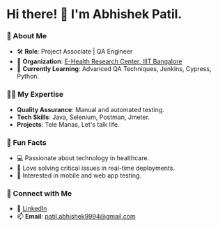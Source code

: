 # Hi there! 👋 I'm Abhishek Patil. 

### 🚀 About Me
- 🛠️ **Role**: Project Associate | QA Engineer  
- 🏢 **Organization**: [E-Health Research Center, IIIT Bangalore](https://ehrc.iiitb.ac.in/) 
- 🌱 **Currently Learning**: Advanced QA Techniques, Jenkins, Cypress, Python. 

### 🧑‍💻 My Expertise
- **Quality Assurance**: Manual and automated testing.
- **Tech Skills**: Java, Selenium, Postman, Jmeter.
- **Projects**: Tele Manas, Let's talk life.

### 🌟 Fun Facts
- 💻 Passionate about technology in healthcare.
- 🎯 Love solving critical issues in real-time deployments.
- 📱 Interested in mobile and web app testing.

### 🔗 Connect with Me
- 💼 [LinkedIn](https://www.linkedin.com/in/abhishek-patil-25112829b/) 
- 📫 **Email**: patil.abhishek9994@gmail.com


